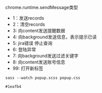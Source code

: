 chrome.runtime.sendMessage类型
 - 1：发送records
 - 2：清空records
 - 3: 向content发送提醒数据
 - 4: 向background发送信息，表示提示已读
 - 5: jira错误 停止查询
 - 6: 登陆异常
 - 7: 向background发送过滤关键字
 - 8: 向content发送账号信息
 - 99: 打开新标签


 `sass --watch popup.scss popup.css`

`#1eafb4`